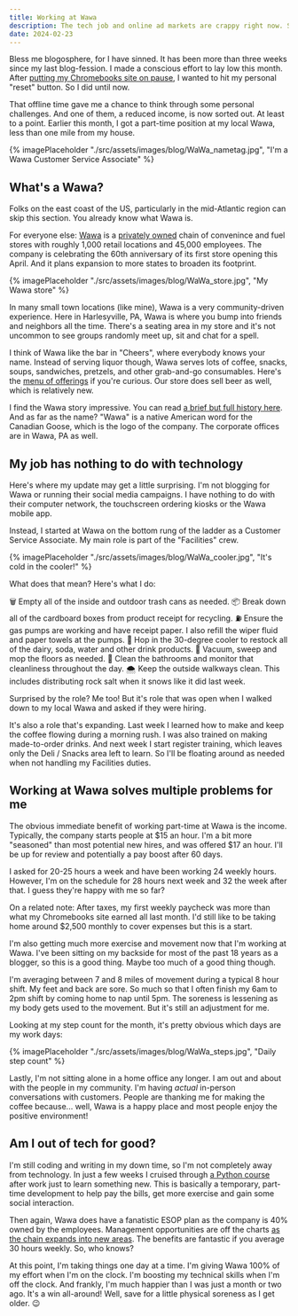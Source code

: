 ```yaml
---
title: Working at Wawa
description: The tech job and online ad markets are crappy right now. So I'm waiting it out at Wawa!
date: 2024-02-23
---
```


Bless me blogosphere, for I have sinned. It has been more than three weeks since my last blog-fession. I made a conscious effort to lay low this month. After [putting my Chromebooks site on pause](https://myconscious.stream/blog/Logging-out-of-Chromebooks-for-a-while/), I wanted to hit my personal "reset" button. So I did until now. 

That offline time gave me a chance to think through some personal challenges. And one of them, a reduced income, is now sorted out. At least to a point. Earlier this month, I got a part-time position at my local Wawa, less than one mile from my house.

{% imagePlaceholder "./src/assets/images/blog/WaWa_nametag.jpg", "I'm a Wawa Customer Service Associate" %}

## What's a Wawa?

Folks on the east coast of the US, particularly in the mid-Atlantic region can skip this section. You already know what Wawa is. 

For everyone else: [Wawa](https://www.Wawa.com) is a [privately owned](https://www.Wawa.com/about-us) chain of convenince and fuel stores with roughly 1,000 retail locations and 45,000 employees. The company is celebrating the 60th anniversary of its first store opening this April. And it plans expansion to more states to broaden its footprint.

{% imagePlaceholder "./src/assets/images/blog/WaWa_store.jpg", "My Wawa store" %}

In many small town locations (like mine), Wawa is a very community-driven experience. Here in Harlesyville, PA, Wawa is where you bump into friends and neighbors all the time. There's a seating area in my store and it's not uncommon to see groups randomly meet up, sit and chat for a spell. 

I think of Wawa like the bar in "Cheers", where everybody knows your name. Instead of serving liquor though, Wawa serves lots of coffee, snacks, soups, sandwiches, pretzels, and other grab-and-go consumables. Here's the [menu of offerings](https://www.Wawa.com/navigation-menu/food-menu) if you're curious. Our store does sell beer as well, which is relatively new.

I find the Wawa story impressive. You can read [a brief but full history here](https://www.Wawa.com/about-us/Wawa-history). And as far as the name? "Wawa" is a native American word for the Canadian Goose, which is the logo of the company. The corporate offices are in Wawa, PA as well. 

## My job has nothing to do with technology

Here's where my update may get a little surprising. I'm not blogging for Wawa or running their social media campaigns. I have nothing to do with their computer network, the touchscreen ordering kiosks or the Wawa mobile app. 

Instead, I started at Wawa on the bottom rung of the ladder as a Customer Service Associate. My main role is part of the "Facilities" crew.

{% imagePlaceholder "./src/assets/images/blog/WaWa_cooler.jpg", "It's cold in the cooler!" %}

What does that mean? Here's what I do:

🗑️ Empty all of the inside and outdoor trash cans as needed. 
📦 Break down all of the cardboard boxes from product receipt for recycling.
⛽️ Ensure the gas pumps are working and have receipt paper. I also refill the wiper fluid and paper towels at the pumps.
🧃 Hop in the 30-degree cooler to restock all of the dairy, soda, water and other drink products.
🧹 Vacuum, sweep and mop the floors as needed.
💩 Clean the bathrooms and monitor that cleanliness throughout the day.
🌨️ Keep the outside walkways clean. This includes distributing rock salt when it snows like it did last week.

Surprised by the role? Me too! But it's role that was open when I walked down to my local Wawa and asked if they were hiring. 

It's also a role that's expanding. Last week I learned how to make and keep the coffee flowing during a morning rush. I was also trained on making made-to-order drinks. And next week I start register training, which leaves only the Deli / Snacks area left to learn. So I'll be floating around as needed when not handling my Facilities duties.

## Working at Wawa solves multiple problems for me

The obvious immediate benefit of working part-time at Wawa is the income. Typically, the company starts people at $15 an hour. I'm a bit more "seasoned" than most potential new hires, and was offered $17 an hour. I'll be up for review and potentially a pay boost after 60 days. 

I asked for 20-25 hours a week and have been working 24 weekly hours. However, I'm on the schedule for 28 hours next week and 32 the week after that. I guess they're happy with me so far?

On a related note: After taxes, my first weekly paycheck was more than what my Chromebooks site earned all last month. I'd still like to be taking home around $2,500 monthly to cover expenses but this is a start.

I'm also getting much more exercise and movement now that I'm working at Wawa. I've been sitting on my backside for most of the past 18 years as a blogger, so this is a good thing. Maybe too much of a good thing though. 

I'm averaging between 7 and 8 miles of movement during a typical 8 hour shift. My feet and back are sore. So much so that I often finish my 6am to 2pm shift by coming home to nap until 5pm. The soreness is lessening as my body gets used to the movement. But it's still an adjustment for me.

Looking at my step count for the month, it's pretty obvious which days are my work days:

{% imagePlaceholder "./src/assets/images/blog/WaWa_steps.jpg", "Daily step count" %}

Lastly, I'm not sitting alone in a home office any longer. I am out and about with the people in my community. I'm having _actual_ in-person conversations with customers. People are thanking me for making the coffee because... well, Wawa is a happy place and most people enjoy the positive environment!

## Am I out of tech for good?

I'm still coding and writing in my down time, so I'm not completely away from technology. In just a few weeks I cruised through [a Python course](https://www.boot.dev/certificate/kevinctofel/f9a25dfb-3e00-4727-ac78-36de82315355) after work just to learn something new. This is basically a temporary, part-time development to help pay the bills, get more exercise and gain some social interaction.

Then again, Wawa does have a fanatistic ESOP plan as the company is 40% owned by the employees. Management opportunities are off the charts [as the chain expands into new areas](https://www.msn.com/en-us/money/companies/Wawa-billionaires-bet-on-taking-the-convenience-chain-south/ar-BB1ijTkz). The benefits are fantastic if you average 30 hours weekly. So, who knows?

At this point, I'm taking things one day at a time. I'm giving Wawa 100% of my effort when I'm on the clock. I'm boosting my technical skills when I'm off the clock. And frankly, I'm much happier than I was just a month or two ago. It's a win all-around! Well, save for a little physical soreness as I get older. 😉
